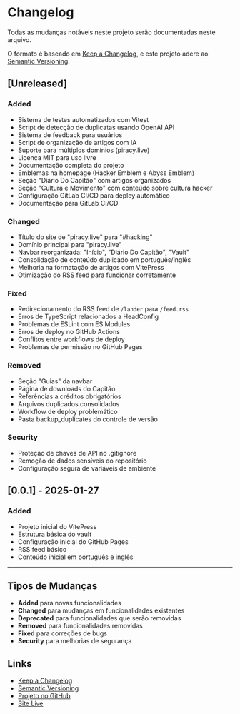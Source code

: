 # Changelog

Todas as mudanças notáveis neste projeto serão documentadas neste arquivo.

O formato é baseado em [Keep a Changelog](https://keepachangelog.com/pt-BR/1.0.0/),
e este projeto adere ao [Semantic Versioning](https://semver.org/lang/pt-BR/).

## [Unreleased]

### Added
- Sistema de testes automatizados com Vitest
- Script de detecção de duplicatas usando OpenAI API
- Sistema de feedback para usuários
- Script de organização de artigos com IA
- Suporte para múltiplos domínios (piracy.live)
- Licença MIT para uso livre
- Documentação completa do projeto
- Emblemas na homepage (Hacker Emblem e Abyss Emblem)
- Seção "Diário Do Capitão" com artigos organizados
- Seção "Cultura e Movimento" com conteúdo sobre cultura hacker
- Configuração GitLab CI/CD para deploy automático
- Documentação para GitLab CI/CD

### Changed
- Título do site de "piracy.live" para "#hacking"
- Domínio principal para "piracy.live"
- Navbar reorganizada: "Início", "Diário Do Capitão", "Vault"
- Consolidação de conteúdo duplicado em português/inglês
- Melhoria na formatação de artigos com VitePress
- Otimização do RSS feed para funcionar corretamente

### Fixed
- Redirecionamento do RSS feed de `/lander` para `/feed.rss`
- Erros de TypeScript relacionados a HeadConfig
- Problemas de ESLint com ES Modules
- Erros de deploy no GitHub Actions
- Conflitos entre workflows de deploy
- Problemas de permissão no GitHub Pages

### Removed
- Seção "Guias" da navbar
- Página de downloads do Capitão
- Referências a créditos obrigatórios
- Arquivos duplicados consolidados
- Workflow de deploy problemático
- Pasta backup_duplicates do controle de versão

### Security
- Proteção de chaves de API no .gitignore
- Remoção de dados sensíveis do repositório
- Configuração segura de variáveis de ambiente

## [0.0.1] - 2025-01-27

### Added
- Projeto inicial do VitePress
- Estrutura básica do vault
- Configuração inicial do GitHub Pages
- RSS feed básico
- Conteúdo inicial em português e inglês

---

## Tipos de Mudanças

- **Added** para novas funcionalidades
- **Changed** para mudanças em funcionalidades existentes
- **Deprecated** para funcionalidades que serão removidas
- **Removed** para funcionalidades removidas
- **Fixed** para correções de bugs
- **Security** para melhorias de segurança

## Links

- [Keep a Changelog](https://keepachangelog.com/pt-BR/1.0.0/)
- [Semantic Versioning](https://semver.org/lang/pt-BR/)
- [Projeto no GitHub](https://github.com/runawaydevil/runawaydevil.github.io)
- [Site Live](https://piracy.live)
